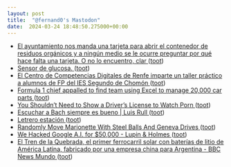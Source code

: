 ```yaml
---
layout: post
title:  "@fernand0's Mastodon"
date:  2024-03-24 18:48:50.275000+00:00
---
```

*  [El ayuntamiento nos manda una tarjeta para abrir el contenedor de residuos orgánicos y a ningún medio se le ocurre preguntar por qué hace falta una tarjeta. O no lo encuentro, clar ](https://mastodon.social/@fernand0/112152158553686305) ([toot](https://mastodon.social/@fernand0/112152158553686305))
*  [Sensor de glucosa. ](https://avecesunafoto.wordpress.com/2024/03/24/sensor-de-glucosa) ([toot](https://mastodon.social/@fernand0/112152158491975882))
*  [El Centro de Competencias Digitales de Renfe imparte un taller práctico a alumnos de FP del IES Segundo de Chomón ](https://www.diariodeteruel.es/teruel/el-centro-de-competencias-digitales-de-renfe-imparte-un-taller-practico-a-alumnos-de-fp-del-ies-segundo-de-chomo) ([toot](https://mastodon.social/@fernand0/112152147873079973))
*  [Formula 1 chief appalled to find team using Excel to manage 20,000 car parts ](https://arstechnica.com/cars/2024/03/formula-1-chief-appalled-to-find-team-using-excel-to-manage-20000-car-parts) ([toot](https://mastodon.social/@fernand0/112151799418101418))
*  [You Shouldn’t Need to Show a Driver’s License to Watch Porn ](https://slate.com/technology/2024/03/texas-porn-pornhub-first-amendment-drivers-license.htm) ([toot](https://mastodon.social/@fernand0/112151525387453956))
*  [Escuchar a Bach siempre es bueno \| Luis Rull ](https://luisrull.es/2024/03/escuchar-a-bach-siempre-es-bueno) ([toot](https://mastodon.social/@fernand0/112151339833904151))
*  [Letrero estación ](https://www.flickr.com/photos/fernand0/53600901652) ([toot](https://mastodon.social/@fernand0/112151309636994572))
*  [Randomly Move Marionette With Steel Balls And Geneva Drives ](https://hackaday.com/2024/03/12/randomly-move-marionette-with-steel-balls-and-geneva-drives) ([toot](https://mastodon.social/@fernand0/112150687990666736))
*  [We Hacked Google A.I. for $50,000 - Lupin & Holmes ](https://www.landh.tech/blog/20240304-google-hack-50000) ([toot](https://mastodon.social/@fernand0/112150504223557914))
*  [El Tren de la Quebrada, el primer ferrocarril solar con baterías de litio de América Latina, fabricado por una empresa china para Argentina - BBC News Mundo ](https://www.bbc.com/mundo/articles/c13dxp5pl0p) ([toot](https://mastodon.social/@fernand0/112150146124679489))
